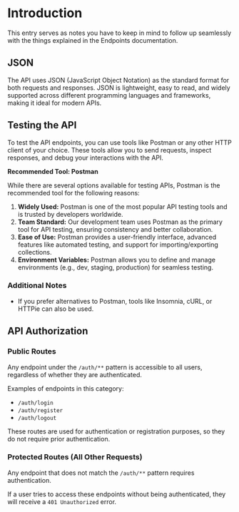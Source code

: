 # Introduction

This entry serves as notes you have to keep in mind to follow up seamlessly with the things explained in the Endpoints documentation.

## JSON 

The API uses JSON (JavaScript Object Notation) as the standard format for both requests and responses. JSON is lightweight, easy to read, and widely supported across different programming languages and frameworks, making it ideal for modern APIs.

## Testing the API 

To test the API endpoints, you can use tools like Postman or any other HTTP client of your choice. These tools allow you to send requests, inspect responses, and debug your interactions with the API.

**Recommended Tool: Postman**

While there are several options available for testing APIs, Postman is the recommended tool for the following reasons:

1. **Widely Used:** Postman is one of the most popular API testing tools and is trusted by developers worldwide.
2. **Team Standard:** Our development team uses Postman as the primary tool for API testing, ensuring consistency and better collaboration.
3. **Ease of Use:** Postman provides a user-friendly interface, advanced features like automated testing, and support for importing/exporting collections.
4. **Environment Variables:** Postman allows you to define and manage environments (e.g., dev, staging, production) for seamless testing.

### Additional Notes

- If you prefer alternatives to Postman, tools like Insomnia, cURL, or HTTPie can also be used.

## API Authorization

### Public Routes

Any endpoint under the `/auth/**` pattern is accessible to all users, regardless of whether they are authenticated.

Examples of endpoints in this category:

- `/auth/login`
- `/auth/register`
- `/auth/logout`

These routes are used for authentication or registration purposes, so they do not require prior authentication.

### Protected Routes (All Other Requests)

Any endpoint that does not match the `/auth/**` pattern requires authentication.

If a user tries to access these endpoints without being authenticated, they will receive a `401 Unauthorized` error.